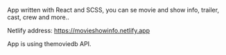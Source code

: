 App written with React and SCSS, you can se movie and show info, trailer, cast, crew and more..

Netlify address: https://movieshowinfo.netlify.app

App is using themoviedb API.
